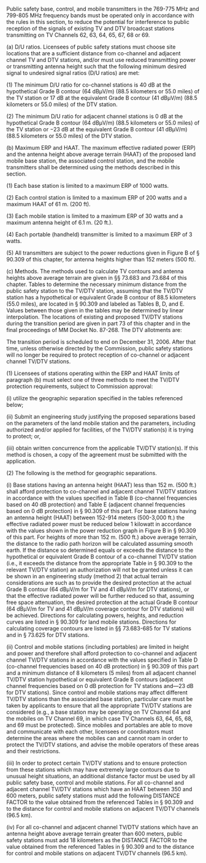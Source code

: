 Public safety base, control, and mobile transmitters in the 769-775 MHz and 799-805 MHz frequency bands must be operated only in accordance with the rules in this section, to reduce the potential for interference to public reception of the signals of existing TV and DTV broadcast stations transmitting on TV Channels 62, 63, 64, 65, 67, 68 or 69.

(a) D/U ratios. Licensees of public safety stations must choose site locations that are a sufficient distance from co-channel and adjacent channel TV and DTV stations, and/or must use reduced transmitting power or transmitting antenna height such that the following minimum desired signal to undesired signal ratios (D/U ratios) are met:

(1) The minimum D/U ratio for co-channel stations is 40 dB at the hypothetical Grade B contour (64 dBµV/m) (88.5 kilometers or 55.0 miles) of the TV station or 17 dB at the equivalent Grade B contour (41 dBµV/m) (88.5 kilometers or 55.0 miles) of the DTV station.

(2) The minimum D/U ratio for adjacent channel stations is 0 dB at the hypothetical Grade B contour (64 dBµV/m) (88.5 kilometers or 55.0 miles) of the TV station or −23 dB at the equivalent Grade B contour (41 dBµV/m) (88.5 kilometers or 55.0 miles) of the DTV station.

(b) Maximum ERP and HAAT. The maximum effective radiated power (ERP) and the antenna height above average terrain (HAAT) of the proposed land mobile base station, the associated control station, and the mobile transmitters shall be determined using the methods described in this section.

(1) Each base station is limited to a maximum ERP of 1000 watts.

(2) Each control station is limited to a maximum ERP of 200 watts and a maximum HAAT of 61 m. (200 ft).

(3) Each mobile station is limited to a maximum ERP of 30 watts and a maximum antenna height of 6.1 m. (20 ft.).

(4) Each portable (handheld) transmitter is limited to a maximum ERP of 3 watts.

(5) All transmitters are subject to the power reductions given in Figure B of § 90.309 of this chapter, for antenna heights higher than 152 meters (500 ft).

(c) Methods. The methods used to calculate TV contours and antenna heights above average terrain are given in §§ 73.683 and 73.684 of this chapter. Tables to determine the necessary minimum distance from the public safety station to the TV/DTV station, assuming that the TV/DTV station has a hypothetical or equivalent Grade B contour of 88.5 kilometers (55.0 miles), are located in § 90.309 and labeled as Tables B, D, and E. Values between those given in the tables may be determined by linear interpolation. The locations of existing and proposed TV/DTV stations during the transition period are given in part 73 of this chapter and in the final proceedings of MM Docket No. 87-268. The DTV allotments are:

The transition period is scheduled to end on December 31, 2006. After that time, unless otherwise directed by the Commission, public safety stations will no longer be required to protect reception of co-channel or adjacent channel TV/DTV stations.

(1) Licensees of stations operating within the ERP and HAAT limits of paragraph (b) must select one of three methods to meet the TV/DTV protection requirements, subject to Commission approval:

(i) utilize the geographic separation specified in the tables referenced below;

(ii) Submit an engineering study justifying the proposed separations based on the parameters of the land mobile station and the parameters, including authorized and/or applied for facilities, of the TV/DTV station(s) it is trying to protect; or,

(iii) obtain written concurrence from the applicable TV/DTV station(s). If this method is chosen, a copy of the agreement must be submitted with the application.

(2) The following is the method for geographic separations.

(i) Base stations having an antenna height (HAAT) less than 152 m. (500 ft.) shall afford protection to co-channel and adjacent channel TV/DTV stations in accordance with the values specified in Table B (co-channel frequencies based on 40 dB protection) and Table E (adjacent channel frequencies based on 0 dB protection) in § 90.309 of this part. For base stations having an antenna height (HAAT) between 152-914 meters (500-3,000 ft.) the effective radiated power must be reduced below 1 kilowatt in accordance with the values shown in the power reduction graph in Figure B in § 90.309 of this part. For heights of more than 152 m. (500 ft.) above average terrain, the distance to the radio path horizon will be calculated assuming smooth earth. If the distance so determined equals or exceeds the distance to the hypothetical or equivalent Grade B contour of a co-channel TV/DTV station (i.e., it exceeds the distance from the appropriate Table in § 90.309 to the relevant TV/DTV station) an authorization will not be granted unless it can be shown in an engineering study (method 2) that actual terrain considerations are such as to provide the desired protection at the actual Grade B contour (64 dBµV/m for TV and 41 dBµV/m for DTV stations), or that the effective radiated power will be further reduced so that, assuming free space attenuation, the desired protection at the actual Grade B contour (64 dBµV/m for TV and 41 dBµV/m coverage contour for DTV stations) will be achieved. Directions for calculating powers, heights, and reduction curves are listed in § 90.309 for land mobile stations. Directions for calculating coverage contours are listed in §§ 73.683-685 for TV stations and in § 73.625 for DTV stations.

(ii) Control and mobile stations (including portables) are limited in height and power and therefore shall afford protection to co-channel and adjacent channel TV/DTV stations in accordance with the values specified in Table D (co-channel frequencies based on 40 dB protection) in § 90.309 of this part and a minimum distance of 8 kilometers (5 miles) from all adjacent channel TV/DTV station hypothetical or equivalent Grade B contours (adjacent channel frequencies based on 0 dB protection for TV stations and—23 dB for DTV stations). Since control and mobile stations may affect different TV/DTV stations than the associated base station, particular care must be taken by applicants to ensure that all the appropriate TV/DTV stations are considered (e.g., a base station may be operating on TV Channel 64 and the mobiles on TV Channel 69, in which case TV Channels 63, 64, 65, 68, and 69 must be protected). Since mobiles and portables are able to move and communicate with each other, licensees or coordinators must determine the areas where the mobiles can and cannot roam in order to protect the TV/DTV stations, and advise the mobile operators of these areas and their restrictions.

(iii) In order to protect certain TV/DTV stations and to ensure protection from these stations which may have extremely large contours due to unusual height situations, an additional distance factor must be used by all public safety base, control and mobile stations. For all co-channel and adjacent channel TV/DTV stations which have an HAAT between 350 and 600 meters, public safety stations must add the following DISTANCE FACTOR to the value obtained from the referenced Tables in § 90.309 and to the distance for control and mobile stations on adjacent TV/DTV channels (96.5 km).
              

(iv) For all co-channel and adjacent channel TV/DTV stations which have an antenna height above average terrain greater than 600 meters, public safety stations must add 18 kilometers as the DISTANCE FACTOR to the value obtained from the referenced Tables in § 90.309 and to the distance for control and mobile stations on adjacent TV/DTV channels (96.5 km).
              

